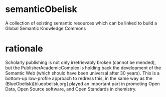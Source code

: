 # semanticObelisk
A collection of existing semantic resources which can be linked to build a Global Semantic Knowledge Commons

# rationale
Scholarly publishing is not only irretrievably broken (cannot be mended), but the PublisherAcademicComplex is holding back the development of the Semantic Web (which should have been universal after 30 years). This is a bottom-up low-profile approach to redress this, in the same way as the (BlueObelisk)[blueobelisk,org] played an important part in promoting Open Data, Open Source software, and Open Standards in chemistry.

